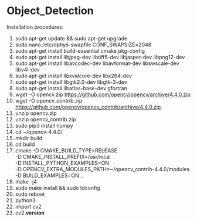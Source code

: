# Object_Detection

Installation procedures: 

1. sudo apt-get update && sudo apt-get upgrade
2. sudo nano /etc/dphys-swapfile
    CONF_SWAPSIZE=2048
3. sudo apt-get install build-essential cmake pkg-config
4. sudo apt-get install libjpeg-dev libtiff5-dev libjasper-dev libpng12-dev
5. sudo apt-get install libavcodec-dev libavformat-dev libswscale-dev libv4l-dev
6. sudo apt-get install libxvidcore-dev libx264-dev
7. sudo apt-get install libgtk2.0-dev libgtk-3-dev
8. sudo apt-get install libatlas-base-dev gfortran
9. wget -O opencv.zip https://github.com/opencv/opencv/archive/4.4.0.zip
10. wget -O opencv_contrib.zip https://github.com/opencv/opencv_contrib/archive/4.4.0.zip
11. unzip opencv.zip
12. unzip opencv_contrib.zip
13. sudo pip3 install numpy
14. cd ~/opencv-4.4.0/
15. mkdir build
16. cd build
17. cmake -D CMAKE_BUILD_TYPE=RELEASE \
  -D CMAKE_INSTALL_PREFIX=/usr/local \
  -D INSTALL_PYTHON_EXAMPLES=ON \
  -D OPENCV_EXTRA_MODULES_PATH=~/opencv_contrib-4.4.0/modules \
  -D BUILD_EXAMPLES=ON ..
18. make -j4
19. sudo make install && sudo ldconfig
20. sudo reboot
21. python3
22. import cv2
23. cv2.__version__
